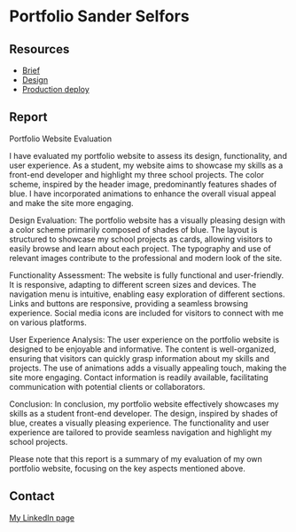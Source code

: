 # Portfolio Sander Selfors

## Resources

- [Brief](https://fed-vocational-astro-course.vercel.app/en/portfolio-1/brief)
- [Design](https://www.figma.com/file/Y1AdTmt2w8vstnKFlfKyJf/Portfolio?type=design&node-id=0-1&t=HCm0oOWLXCB5PASK-0)
- [Production deploy](https://portfolioselfors.netlify.app/)

## Report

Portfolio Website Evaluation

I have evaluated my portfolio website to assess its design, functionality, and user experience. As a student, my website aims to showcase my skills as a front-end developer and highlight my three school projects. The color scheme, inspired by the header image, predominantly features shades of blue. I have incorporated animations to enhance the overall visual appeal and make the site more engaging.

Design Evaluation:
The portfolio website has a visually pleasing design with a color scheme primarily composed of shades of blue. The layout is structured to showcase my school projects as cards, allowing visitors to easily browse and learn about each project. The typography and use of relevant images contribute to the professional and modern look of the site.

Functionality Assessment:
The website is fully functional and user-friendly. It is responsive, adapting to different screen sizes and devices. The navigation menu is intuitive, enabling easy exploration of different sections. Links and buttons are responsive, providing a seamless browsing experience. Social media icons are included for visitors to connect with me on various platforms.

User Experience Analysis:
The user experience on the portfolio website is designed to be enjoyable and informative. The content is well-organized, ensuring that visitors can quickly grasp information about my skills and projects. The use of animations adds a visually appealing touch, making the site more engaging. Contact information is readily available, facilitating communication with potential clients or collaborators.

Conclusion:
In conclusion, my portfolio website effectively showcases my skills as a student front-end developer. The design, inspired by shades of blue, creates a visually pleasing experience. The functionality and user experience are tailored to provide seamless navigation and highlight my school projects.

Please note that this report is a summary of my evaluation of my own portfolio website, focusing on the key aspects mentioned above.

## Contact

[My LinkedIn page](https://www.linkedin.com/in/sander-selfors-659a48215/)
